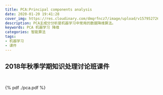 ```yaml
---
title: PCA:Principal components analysis 
date: 2020-01-20 19:41:28
cover_img: https://res.cloudinary.com/dmqrfncz7/image/upload/v1579527267/pca_tmbhj3.jpg
description: PCA主成分分析是机器学习中常用的数据降维算法。
keywords: PCA 机器学习 降维
categories: 智能算法
tags:  
- 机器学习
- 课件
---
```


## 2018年秋季学期知识处理讨论班课件
 
<br>
 
 
{% pdf ./pca.pdf %} 
 
 
<br>